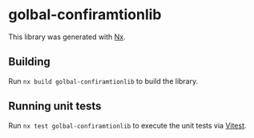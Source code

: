 # golbal-confiramtionlib

This library was generated with [Nx](https://nx.dev).

## Building

Run `nx build golbal-confiramtionlib` to build the library.

## Running unit tests

Run `nx test golbal-confiramtionlib` to execute the unit tests via [Vitest](https://vitest.dev/).
